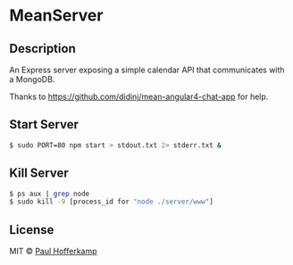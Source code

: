 # MeanServer

## Description

An Express server exposing a simple calendar API that communicates with a MongoDB.

Thanks to https://github.com/didinj/mean-angular4-chat-app for help.

## Start Server

```bash
$ sudo PORT=80 npm start > stdout.txt 2> stderr.txt &
```

## Kill Server

```bash
$ ps aux | grep node
$ sudo kill -9 [process_id for "node ./server/www"]
```

## License

MIT © [Paul Hofferkamp](mailto:phofferkamp@gmail.com)
